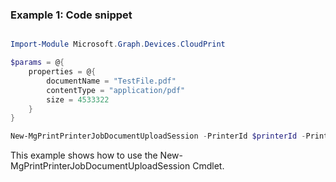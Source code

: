 ### Example 1: Code snippet

```powershell

Import-Module Microsoft.Graph.Devices.CloudPrint

$params = @{
	properties = @{
		documentName = "TestFile.pdf"
		contentType = "application/pdf"
		size = 4533322
	}
}

New-MgPrintPrinterJobDocumentUploadSession -PrinterId $printerId -PrintJobId $printJobId -PrintDocumentId $printDocumentId -BodyParameter $params

```
This example shows how to use the New-MgPrintPrinterJobDocumentUploadSession Cmdlet.

